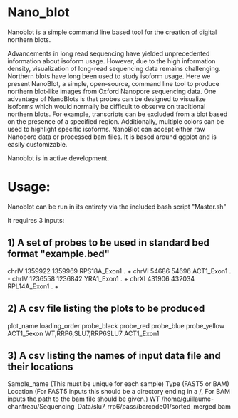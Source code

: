 # Nano_blot

Nanoblot is a simple command line based tool for the creation of digital northern blots.

Advancements in long read sequencing have yielded unprecedented information about isoform usage. However, 
due to the high information density, visualization of long-read sequencing data remains challenging. 
Northern blots have long been used to study isoform usage. Here we present NanoBlot, a simple, open-source, 
command line tool to produce northern blot-like images from Oxford Nanopore sequencing data. One advantage 
of NanoBlots is that probes can be designed to visualize isoforms which would normally be difficult to 
observe on traditional northern blots. For example, transcripts can be excluded from a blot based on the 
presence of a specified region. Additionally, multiple colors can be used to highlight specific isoforms. 
NanoBlot can accept either raw Nanopore data or processed bam files. It is based around ggplot and is 
easily customizable. 

Nanoblot is in active development. 

# Usage:

Nanoblot can be run in its entirety via the included bash script "Master.sh"


It requires 3 inputs:


## 1) A set of probes to be used in standard bed format "example.bed" 

  chrIV	1359922	1359969	RPS18A_Exon1	.	+
  chrVI	54686	54696	ACT1_Exon1	.	-
  chrIV	1236558	1236842	YRA1_Exon1	.	+
  chrXI	431906	432034	RPL14A_Exon1	.	+


## 2) A csv file listing the plots to be produced 

  plot_name	loading_order	probe_black	probe_red	probe_blue	probe_yellow
  ACT1_5exon	WT,RRP6,SLU7,RRP6SLU7	ACT1_Exon1	


## 3) A csv listing the names of input data file and their locations

  Sample_name (This must be unique for each sample)	Type (FAST5 or BAM)	Location (For FAST5 inputs this should be a directory ending in a /, For BAM inputs the path to the bam file should be given.)
  WT		/home/guillaume-chanfreau/Sequencing_Data/slu7_rrp6/pass/barcode01/sorted_merged.bam
